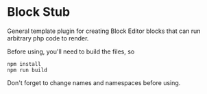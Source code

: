 # Block Stub

General template plugin for creating Block Editor blocks that can run arbitrary php code to render.

Before using, you'll need to build the files, so

```
npm install
npm run build
```

Don't forget to change names and namespaces before using.
